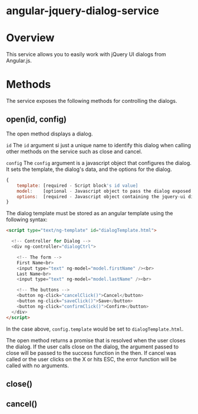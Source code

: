 angular-jquery-dialog-service
=============================

# Overview
This service allows you to easily work with jQuery UI dialogs from Angular.js.

# Methods
The service exposes the following methods for controlling the dialogs.

## open(id, config)
The open method displays a dialog. 

`id`
The `id` argument si just a unique name to identify this dialog when calling other methods on
the service such as close and cancel. 

`config`
The `config` argument is a javascript object that configures the dialog. It sets the template, the dialog's data, and the options for the dialog.

```javascript
{
	template: [required - Script block's id value]
	model:    [optional - Javascript object to pass the dialog exposed as $scope.model to the controller]
	options:  [required - Javascript object containing the jquery-ui dialog parameters passed ot the dialog (http://api.jqueryui.com/dialog) ]
}
```

The dialog template must be stored as an angular template using the following syntax:

```html
<script type="text/ng-template" id="dialogTemplate.html">

  <!-- Controller for Dialog -->
  <div ng-controller="dialogCtrl">

  	<!-- The form -->
    First Name<br>
    <input type="text" ng-model="model.firstName" /><br>
    Last Name<br>
    <input type="text" ng-model="model.lastName" /><br>

    <!-- The buttons -->
    <button ng-click="cancelClick()">Cancel</button>
    <button ng-click="saveClick()">Save</button>
    <button ng-click="confirmClick()">Confirm</button>
  </div>
</script>
```

In the case above, `config.template` would be set to `dialogTemplate.html`.

The open method returns a promise that is resolved when the user closes the dialog. If 
the user calls close on the dialog, the argument passed to close will be passed to the 
success function in the then. If cancel was called or the user clicks on the X or hits 
ESC, the error function will be called with no arguments.


## close()

## cancel()

